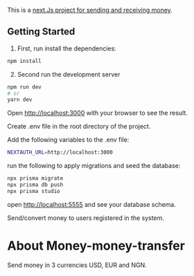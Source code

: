 This is a [next.Js project for sending and receiving money](https://nextjs.org/).
## Getting Started 

1. First, run install the dependencies:
```bash
npm install
```

2. Second run the development server
```bash
npm run dev
# or
yarn dev
```
Open [http://localhost:3000](http://localhost:3000) with your browser to see the result.

Create .env file in the root directory of the project.

Add the following variables to the .env file:

```bash DATABASE_URL=postgres://user:password@host:port/database
NEXTAUTH_URL=http://localhost:3000
```

run the following to apply migrations and seed the database:
```bash 
npx prisma migrate
npx prisma db push
npx prisma studio
```

open [http://localhost:5555](http://localhost:5555) and see your database schema.



Send/convert money to users registered in the system.
# About Money-money-transfer
Send money in 3 currencies USD, EUR and NGN. 